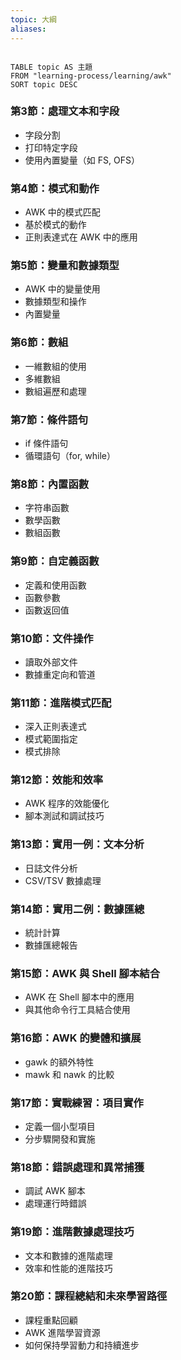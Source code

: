 ```yaml
---
topic: 大綱
aliases:
---
```


```dataview

TABLE topic AS 主題 
FROM "learning-process/learning/awk" 
SORT topic DESC

```

### 第3節：處理文本和字段

- 字段分割
- 打印特定字段
- 使用內置變量（如 FS, OFS）

### 第4節：模式和動作

- AWK 中的模式匹配
- 基於模式的動作
- 正則表達式在 AWK 中的應用

### 第5節：變量和數據類型

- AWK 中的變量使用
- 數據類型和操作
- 內置變量

### 第6節：數組

- 一維數組的使用
- 多維數組
- 數組遍歷和處理

### 第7節：條件語句

- if 條件語句
- 循環語句（for, while）

### 第8節：內置函數

- 字符串函數
- 數學函數
- 數組函數

### 第9節：自定義函數

- 定義和使用函數
- 函數參數
- 函數返回值

### 第10節：文件操作

- 讀取外部文件
- 數據重定向和管道

### 第11節：進階模式匹配

- 深入正則表達式
- 模式範圍指定
- 模式排除

### 第12節：效能和效率

- AWK 程序的效能優化
- 腳本測試和調試技巧

### 第13節：實用一例：文本分析

- 日誌文件分析
- CSV/TSV 數據處理

### 第14節：實用二例：數據匯總

- 統計計算
- 數據匯總報告

### 第15節：AWK 與 Shell 腳本結合

- AWK 在 Shell 腳本中的應用
- 與其他命令行工具結合使用

### 第16節：AWK 的變體和擴展

- gawk 的額外特性
- mawk 和 nawk 的比較

### 第17節：實戰練習：項目實作

- 定義一個小型項目
- 分步驟開發和實施

### 第18節：錯誤處理和異常捕獲

- 調試 AWK 腳本
- 處理運行時錯誤

### 第19節：進階數據處理技巧

- 文本和數據的進階處理
- 效率和性能的進階技巧

### 第20節：課程總結和未來學習路徑

- 課程重點回顧
- AWK 進階學習資源
- 如何保持學習動力和持續進步
